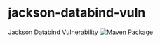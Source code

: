 # jackson-databind-vuln
Jackson Databind Vulnerability
[![Maven Package](https://github.com/ctownshend/jackson-databind-vuln/actions/workflows/maven-publish.yml/badge.svg)](https://github.com/ctownshend/jackson-databind-vuln/actions/workflows/maven-publish.yml)
